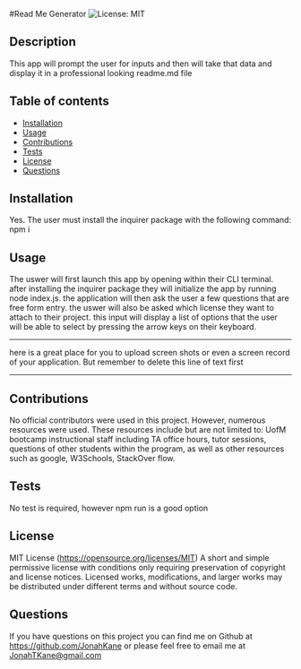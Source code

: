 #Read Me Generator
![License: MIT](https://img.shields.io/badge/License-MIT-yellow.svg)

## Description

This app will prompt the user for inputs and then will take that data and display it in a professional looking readme.md file

## Table of contents

- [Installation](#installation)
- [Usage](#usage)
- [Contributions](#contributions)
- [Tests](#tests)
- [License](#license)
- [Questions](#questions)

## Installation

Yes. The user must install the inquirer package with the following command: npm i

## Usage

The uswer will first launch this app by opening within their CLI terminal. after installing the inquirer package they will initialize the app by running node index.js. the application will then ask the user a few questions that are free form entry. the uswer will also be asked which license they want to attach to their project. this input will display a list of options that the user will be able to select by pressing the arrow keys on their keyboard.

---

here is a great place for you to upload screen shots or even a screen record of your application. But remember to delete this line of text first

---

## Contributions

No official contributors were used in this project. However, numerous resources were used. These resources include but are not limited to: UofM bootcamp instructional staff including TA office hours, tutor sessions, questions of other students within the program, as well as other resources such as google, W3Schools, StackOver flow.

## Tests

No test is required, however npm run is a good option

## License

MIT License
(https://opensource.org/licenses/MIT)
A short and simple permissive license with conditions only requiring preservation of copyright and license notices. Licensed works, modifications, and larger works may be distributed under different terms and without source code.

## Questions

If you have questions on this project you can find me on Github at https://github.com/JonahKane
or please feel free to email me at JonahTKane@gmail.com
